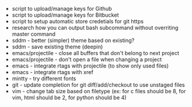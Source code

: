 * script to upload/manage keys for Github
* script to upload/manage keys for Bitbucket
* script to setup automatic store credetials for git https
* research how you can output bash subcommand without overriting master command
* sddm - better (simpler) theme based on existing?
* sddm - save existing theme (deepin)
* emacs/projectile - close all buffers that don't belong to next project
* emacs/projectile - don't open a file when changing a project
* emacs - integrate rtags with projectile (to show only used files)
* emacs - integrate rtags with xref
* mintty - try different fonts
* git - update completion for git diff/add/checkout to use unstaged files
* vim - change tab size based on filetype (ex: for c files should be 8, for vim, html should be 2, for python should be 4)

